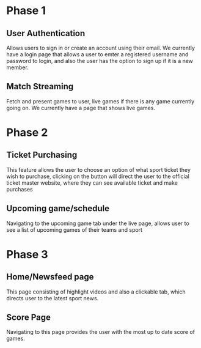 # Phase 1

## User Authentication
Allows users to sign in or create an account using their email.
We currently have a login page that allows a user to emter a registered username and password to login, and also the user has the option to sign up if it is a new member.


## Match Streaming
Fetch and present games to user, live games if there is any game currently going on.
We currently have a page that shows live games.

# Phase 2

## Ticket Purchasing
This feature allows the user to choose an option of what sport ticket they wish to purchase, clicking on the button will direct the user to the official ticket master website, where they can see available ticket and make purchases

## Upcoming game/schedule
Navigating to the upcoming game tab under the live page, allows user to see a list of upcoming games of their teams and sport

# Phase 3

## Home/Newsfeed page
This page consisting of highlight videos and also a clickable tab, which directs user to the latest sport news.

## Score Page
Navigating to this page provides the user with the most up to date score of games.

